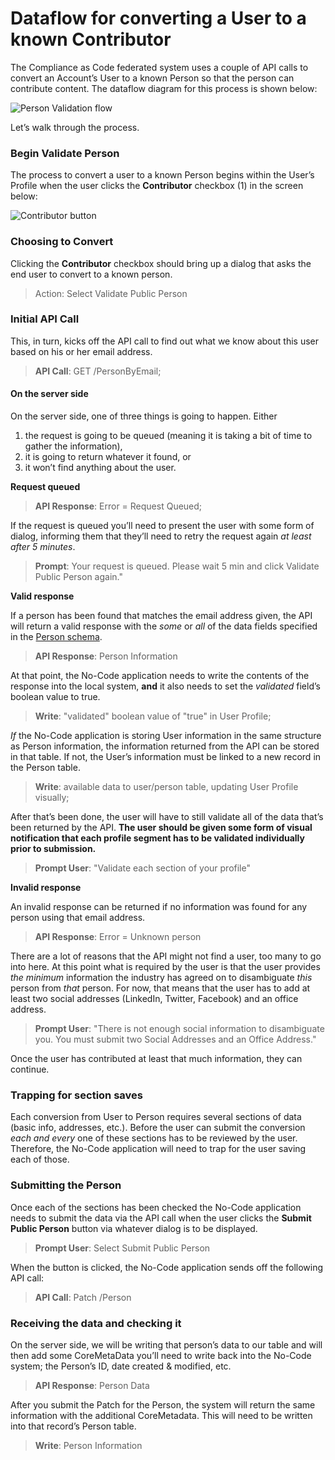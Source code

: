 # Dataflow for converting a User to a known Contributor

The Compliance as Code federated system uses a couple of API calls to convert an Account’s User to a known Person so that the person can contribute content. The dataflow diagram for this process is shown below:

![Person Validation flow](https://www.complianceascode.net/wp-content/uploads/2021/11/NoCode-Person-Validation.png)

Let’s walk through the process.

### Begin Validate Person

The process to convert a user to a known Person begins within the User’s Profile when the user clicks the **Contributor** checkbox (1) in the screen below:

![Contributor button](https://www.complianceascode.net/wp-content/uploads/2021/11/User-Profile-Convert-to-Contributor-1.png)

### Choosing to Convert

Clicking the **Contributor** checkbox should bring up a dialog that asks the end user to convert to a known person.

> Action: Select Validate Public Person

### Initial API Call

This, in turn, kicks off the API call to find out what we know about this user based on his or her email address.

> **API Call**: GET /PersonByEmail;

#### On the server side

On the server side, one of three things is going to happen. Either

1. the request is going to be queued (meaning it is taking a bit of time to gather the information),
2. it is going to return whatever it found, or
3. it won’t find anything about the user.

**Request queued**

> **API Response**: Error = Request Queued;

If the request is queued you’ll need to present the user with some form of dialog, informing them that they’ll need to retry the request again _at least after 5 minutes_.

> **Prompt**: Your request is queued. Please wait 5 min and click Validate Public Person again."

**Valid response**

If a person has been found that matches the email address given, the API will return a valid response with the _some_ or _all_ of the data fields specified in the [Person schema](https://grcschema.org/Person).

> **API Response**: Person Information

At that point, the No-Code application needs to write the contents of the response into the local system, **and** it also needs to set the _validated_ field’s boolean value to true.

> **Write**: "validated" boolean value of "true" in User Profile;

_If_ the No-Code application is storing User information in the same structure as Person information, the information returned from the API can be stored in that table. If not, the User’s information must be linked to a new record in the Person table.

> **Write**: available data to user/person table, updating User Profile visually;

After that’s been done, the user will have to still validate all of the data that’s been returned by the API. **The user should be given some form of visual notification that each profile segment has to be validated individually prior to submission.**

> **Prompt User**: "Validate each section of your profile"

**Invalid response**

An invalid response can be returned if no information was found for any person using that email address.

> **API Response**: Error = Unknown person

There are a lot of reasons that the API might not find a user, too many to go into here. At this point what is required by the user is that the user provides _the minimum_ information the industry has agreed on to disambiguate _this_ person from _that_ person. For now, that means that the user has to add at least two social addresses (LinkedIn, Twitter, Facebook) and an office address.

> **Prompt User**: "There is not enough social information to disambiguate you. You must submit two Social Addresses and an Office Address."

Once the user has contributed at least that much information, they can continue.

### Trapping for section saves

Each conversion from User to Person requires several sections of data (basic info, addresses, etc.). Before the user can submit the conversion _each and every_ one of these sections has to be reviewed by the user. Therefore, the No-Code application will need to trap for the user saving each of those.

### Submitting the Person

Once each of the sections has been checked the No-Code application needs to submit the data via the API call when the user clicks the **Submit Public Person** button via whatever dialog is to be displayed.

> **Prompt User**: Select Submit Public Person

When the button is clicked, the No-Code application sends off the following API call:

> **API Call**: Patch /Person

### Receiving the data and checking it

On the server side, we will be writing that person’s data to our table and will then add some CoreMetaData you’ll need to write back into the No-Code system; the Person’s ID, date created & modified, etc.

> **API Response**: Person Data

After you submit the Patch for the Person, the system will return the same information with the additional CoreMetadata. This will need to be written into that record’s Person table.

> **Write**: Person Information
